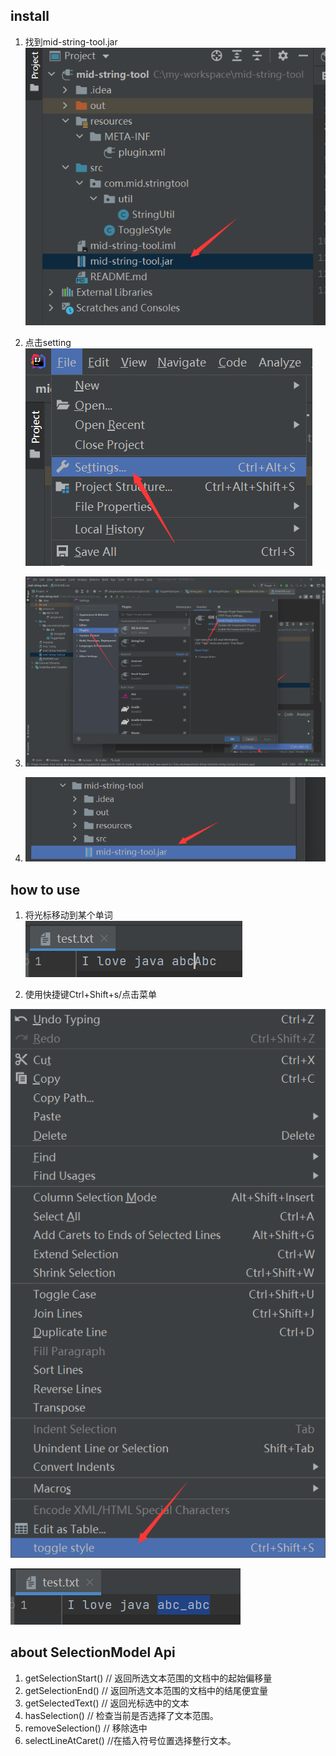 ## install

1. 找到mid-string-tool.jar
![img.png](img.png)
   
2. 点击setting
![img_1.png](img_1.png)
   
3. ![img_2.png](img_2.png)

4. ![img_3.png](img_3.png)

## how to use

1. 将光标移动到某个单词
![img_4.png](img_4.png)
   
2. 使用快捷键Ctrl+Shift+s/点击菜单

![img_5.png](img_5.png)

![img_6.png](img_6.png)


## about SelectionModel Api

1. getSelectionStart()  // 返回所选文本范围的文档中的起始偏移量
2. getSelectionEnd() // 返回所选文本范围的文档中的结尾便宜量
3. getSelectedText() // 返回光标选中的文本
4. hasSelection() // 检查当前是否选择了文本范围。
5. removeSelection() // 移除选中
6. selectLineAtCaret() //在插入符号位置选择整行文本。